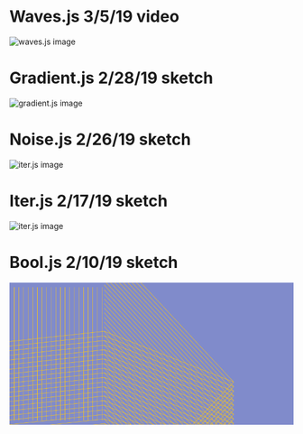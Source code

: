 # Waves.js 3/5/19 video
![waves.js image](
        p5.js/waves.gif
      )
# Gradient.js 2/28/19 sketch
![gradient.js image](https://raw.githubusercontent.com/didacta/p5.js/master/gradient.png)
# Noise.js 2/26/19 sketch
![iter.js image](https://raw.githubusercontent.com/didacta/p5.js/master/noise.png)
# Iter.js 2/17/19 sketch
![iter.js image](https://raw.githubusercontent.com/didacta/p5.js/master/iter.png)
# Bool.js 2/10/19 sketch
![bool.js image](https://raw.githubusercontent.com/didacta/nytimes_api/ca16e902c5cb2c0088c0eeed726f0369e5d6714b/canvas.png)

